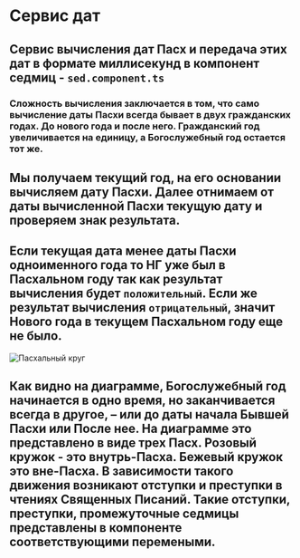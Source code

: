 # Сервис дат

## Сервис вычисления дат Пасх и передача этих дат в формате миллисекунд в компонент седмиц - `sed.component.ts`

### Сложность вычисления заключается в том, что само вычисление даты Пасхи всегда бывает в двух гражданских годах. До нового года и после него. Гражданский год увеличивается на единицу, а Богослужебный год остается тот же.

## Мы получаем текущий год, на его основании вычисляем дату Пасхи. Далее отнимаем от даты вычисленной Пасхи текущую дату и проверяем знак результата.

## Если текущая дата менее даты Пасхи одноименного года то НГ уже был в Пасхальном году так как результат вычисления будет `положительный`. Если же результат вычисления `отрицательный`, значит Нового года в текущем Пасхальном году еще не было.

![Пасхальный круг](http://4.bp.blogspot.com/-ybuovOwxOVk/XN5x-ptlrsI/AAAAAAAAD3Y/zeo_y-F84F8Ip3Kpi-RSBYzDH7HK2fSZgCK4BGAYYCw/s1600/OrthodoxYear.png)

## Как видно на диаграмме, Богослужебный год начинается в одно время, но заканчивается всегда в другое, – или до даты начала Бывшей Пасхи или После нее. На диаграмме это представлено в виде трех Пасх. Розовый кружок - это внутрь-Пасха. Бежевый кружок это вне-Пасха. В зависимости такого движения возникают отступки и преступки в чтениях Священных Писаний. Такие отступки, преступки, промежуточные седмицы представлены в компоненте соответствующими перемеными.
